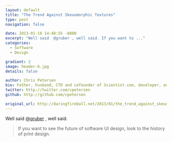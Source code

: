 ```yaml
---
layout: default
title: "The Trend Against Skeuomorphic Textures"
type: post
navigation: false

date: 2013-01-18 14:48:55 -0800
excerpt: "Well said  @gruber , well said. If you want to ..."
categories:
  - Software
  - Design

gradient: 2
image: header-6.jpg
details: false

author: Chris Petersen
bio: Father, husband, CTO and cofounder of Scientist.com, developer, entrepreneur and technologist.
twitter: http://twitter.com/cpetersen
github: http://github.com/cpetersen

original_url: http://daringfireball.net/2013/01/the_trend_against_skeuomorphism
---
```



Well said  [@gruber](https://twitter.com/gruber) , well said.

 > If you want to see the future of software UI design, look to the history of print design.

